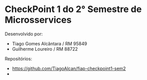 # CheckPoint 1 do 2° Semestre de Microsservices

Desenvolvido por:

- Tiago Gomes Alcântara / RM 95849	
- Guilherme Loureiro / RM 88722

Repositórios:

- https://github.com/TiagoAlcan/fiap-checkpoint1-sem2
-